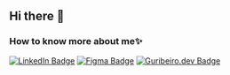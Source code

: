 ## Hi there 👋

### How to know more about me✨
[![LinkedIn Badge](https://img.shields.io/badge/LinkedIn-Gustavo%20Henrique%20Ribeiro-%232980b9)](https://www.linkedin.com/in/gustavohribeiro)
[![Figma Badge](https://img.shields.io/badge/Figma-@Guribeiro-%2387403A)](https://www.figma.com/@guribeiro)
[![Guribeiro.dev Badge](https://img.shields.io/badge/Personal%20Website-Guribeiro.dev-%23FF8100)](https://guribeiro.vercel.app/)


<!-- <img src='https://github-readme-stats.vercel.app/api?username=guribeiro&show_icons=true&theme=omni'> 

 <img height="180em" src="https://github-readme-stats-eight-theta.vercel.app/api/top-langs/?username=guribeiro&layout=compact&langs_count=8&theme=omni"/>
**Guribeiro/Guribeiro** is a ✨ _special_ ✨ repository because its `README.md` (this file) appears on your GitHub profile. -->
